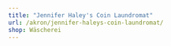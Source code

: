 ```yaml
---
title: "Jennifer Haley's Coin Laundromat"
url: /akron/jennifer-haleys-coin-laundromat/
shop: Wäscherei
---
```

